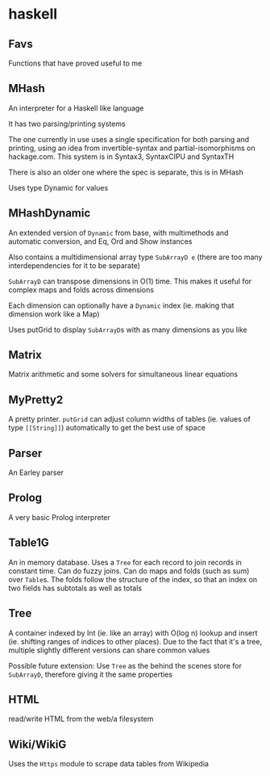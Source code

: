 # haskell

## Favs

Functions that have proved useful to me

## MHash

An interpreter for a Haskell like language

It has two parsing/printing systems

The one currently in use uses a single specification for both parsing and printing,
using an idea from invertible-syntax and partial-isomorphisms on hackage.com.
This system is in Syntax3, SyntaxCIPU and SyntaxTH

There is also an older one where the spec is separate, this is in MHash

Uses type Dynamic for values

## MHashDynamic

An extended version of `Dynamic` from base, with multimethods and automatic conversion, and Eq, Ord and Show instances

Also contains a multidimensional array type `SubArrayD e` (there are too many interdependencies for it to be separate)

`SubArrayD` can transpose dimensions in O(1) time. This makes it useful for complex maps and folds across dimensions

Each dimension can optionally have a `Dynamic` index (ie. making that dimension work like a Map)

Uses putGrid to display `SubArrayD`s with as many dimensions as you like

## Matrix

Matrix arithmetic and some solvers for simultaneous linear equations

## MyPretty2

A pretty printer. `putGrid` can adjust column widths of tables (ie. values of type `[[String]]`) automatically to get the best use of space

## Parser

An Earley parser

## Prolog

A very basic Prolog interpreter

## Table1G

An in memory database. Uses a `Tree` for each record to join records in constant time. Can do fuzzy joins. Can do maps and folds (such as sum) over 
`Table`s. The folds follow the structure of the index, so that an index on two fields has subtotals as well as totals

## Tree

A container indexed by Int (ie. like an array) with O(log n) lookup and insert (ie. shifting ranges of indices to other places).
Due to the fact that it's a tree, multiple slightly different versions can share common values

Possible future extension: Use `Tree` as the behind the scenes store for `SubArrayD`, therefore giving it the same properties

## HTML

read/write HTML from the web/a filesystem

## Wiki/WikiG

Uses the `Https` module to scrape data tables from Wikipedia
